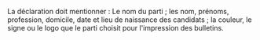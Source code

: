 La déclaration doit mentionner :
Le nom du parti ;
les nom, prénoms, profession, domicile, date et lieu de naissance des candidats ;
la couleur, le signe ou le logo que le parti choisit pour l'impression des bulletins.